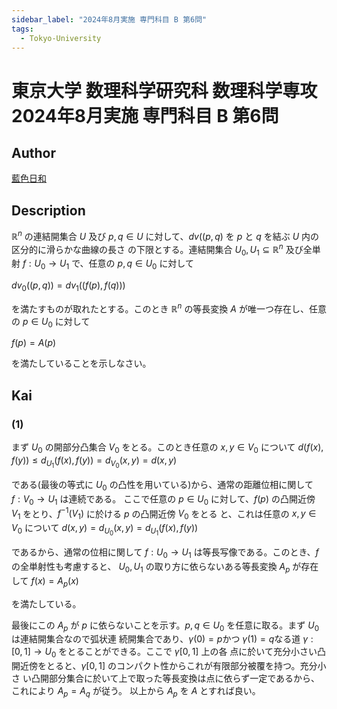 ```yaml
---
sidebar_label: "2024年8月実施 専門科目 B 第6問"
tags:
  - Tokyo-University
---
```

# 東京大学 数理科学研究科 数理科学専攻 2024年8月実施 専門科目 B 第6問

## **Author**
[藍色日和](https://mathlog.info/articles/1oMkEFbOl4K8uedCi1xR)

## **Description**
$\mathbb{R}^n$ の連結開集合 $U$ 及び $p, q \in U$ に対して、$dv((p, q)$ を $p$ と $q$ を結ぶ $U$ 内の区分的に滑らかな曲線の長さ
の下限とする。連結開集合 $U_0, U_1 \subseteq \mathbb{R}^n$ 及び全単射 $f : U_0 \rightarrow U_1$ で、任意の $p, q \in U_0$ に対して

$dv_0((p, q)) = dv_1((f(p), f(q)))$

を満たすものが取れたとする。このとき $\mathbb{R}^n$ の等長変換 $A$ が唯一つ存在し、任意の $p \in U_0$ に対して

$f(p) = A(p)$

を満たしていることを示しなさい。

## **Kai**
### (1)

まず $U_0$ の開部分凸集合 $V_0$ をとる。このとき任意の $x, y \in V_0$ について
$d(f(x), f(y)) \leq d_{U_1}(f(x), f(y)) = d_{V_0}(x, y) = d(x, y)$

である(最後の等式に $U_0$ の凸性を用いている)から、通常の距離位相に関して $f: V_0 \rightarrow U_1$ は連続である。
ここで任意の $p \in U_0$ に対して、$f(p)$ の凸開近傍 $V_1$ をとり、$f^{-1}(V_1)$ に於ける $p$ の凸開近傍 $V_0$ をとる
と、これは任意の $x, y \in V_0$ について
$d(x, y) = d_{U_0}(x, y) = d_{U_1}(f(x), f(y))$

であるから、通常の位相に関して $f: U_0 \rightarrow U_1$ は等長写像である。このとき、$f$ の全単射性も考慮すると、
$U_0, U_1$ の取り方に依らないある等長変換 $A_p$ が存在して
$f(x) = A_p(x)$

を満たしている。

最後にこの $A_p$ が $p$ に依らないことを示す。$p, q \in U_0$ を任意に取る。まず $U_0$ は連結開集合なので弧状連
続開集合であり、$\gamma(0) = p$かつ $\gamma(1) = q$なる道 $\gamma: [0, 1] \rightarrow U_0$ をとることができる。ここで $\gamma[0, 1]$ 上の各
点に於いて充分小さい凸開近傍をとると、$\gamma[0, 1]$ のコンパクト性からこれが有限部分被覆を持つ。充分小さ
い凸開部分集合に於いて上で取った等長変換は点に依らず一定であるから、これにより $A_p = A_q$ が従う。
以上から $A_p$ を $A$ とすれば良い。